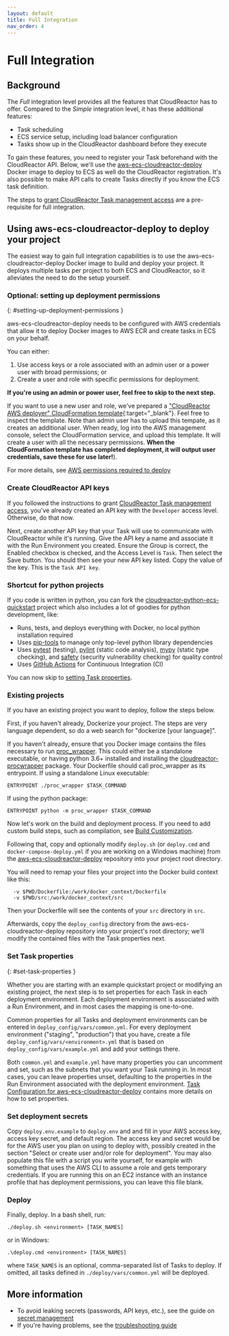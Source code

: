 ```yaml
---
layout: default
title: Full Integration
nav_order: 4
---
```


# Full Integration

## Background

The *Full* integration level provides all the features that CloudReactor has to
offer. Compared to the *Simple* integration level, it has these additional
features:

* Task scheduling
* ECS service setup, including load balancer configuration
* Tasks show up in the CloudReactor dashboard before they execute

To gain these features, you need to register your Task beforehand with the
CloudReactor API. Below, we'll use the
[aws-ecs-cloudreactor-deploy](https://github.com/CloudReactor/aws-ecs-cloudreactor-deployer)
Docker image to deploy to ECS as well do the CloudReactor registration. It's
also possible to make API calls to create Tasks directly if you know the ECS
task definition.

The steps to [grant CloudReactor Task management access](/cloudreactor_access.html)
are a pre-requisite for full integration.

## Using aws-ecs-cloudreactor-deploy to deploy your project

The easiest way to gain full integration capabilities is to use the
aws-ecs-cloudreactor-deploy Docker image to build and deploy your project.
It deploys multiple tasks per project to both ECS and CloudReactor, so it
alleviates the need to do the setup yourself.

### Optional: setting up deployment permissions
{: #setting-up-deployment-permissions }

aws-ecs-cloudreactor-deploy needs to be configured with AWS credentials that
allow it to deploy Docker images to AWS ECR and create tasks in ECS on your behalf.

You can either:
1. Use access keys or a role associated with an admin user or a power user with
broad permissions; or
2. Create a user and role with specific permissions for deployment.

**If you're using an admin or power user, feel free to skip to the next step.**

If you want to use a new user and role, we've prepared a
["CloudReactor AWS deployer" CloudFormation template](https://github.com/CloudReactor/aws-role-template){:target="_blank"}.
Feel free to inspect the template. Note than admin user has to upload this
tempate, as it creates an additional user. When ready, log into the AWS management
console, select the CloudFormation service, and upload this template.
It will create a user with all the necessary permissions.
**When the CloudFormation template has completed deployment, it will output
user credentials, save these for use later!**).

For more details, see [AWS permissions required to deploy](/deployer_aws_permissions.md)

### Create CloudReactor API keys

If you followed the instructions to grant
[CloudReactor Task management access](/cloudreactor_access.html),
you've already created an API key with the `Developer` access level. Otherwise,
do that now.

Next, create another API key that your Task will use to communicate with
CloudReactor while it's running. Give the API key a name and associate it with
the Run Environment you created. Ensure the Group is correct, the Enabled
checkbox is checked, and the Access Level is `Task`. Then select the Save
button. You should then see your new API key listed. Copy the value of the key.
This is the `Task API key`.

### Shortcut for python projects

If you code is written in python, you can fork the
[cloudreactor-python-ecs-quickstart](https://github.com/CloudReactor/cloudreactor-python-ecs-quickstart)
 project which also includes a lot of goodies for python development, like:

 * Runs, tests, and deploys everything with Docker, no local python installation
 required
* Uses [pip-tools](https://github.com/jazzband/pip-tools) to manage only
top-level python library dependencies
* Uses [pytest](https://docs.pytest.org/en/latest/) (testing),
[pylint](https://www.pylint.org/) (static code analysis),
[mypy](http://mypy-lang.org/) (static type checking), and
[safety](https://github.com/pyupio/safety) (security vulnerability checking)
for quality control
* Uses [GitHub Actions](https://github.com/features/actions) for
Continuous Integration (CI)

You can now skip to [setting Task properties](#set-task-properties).

### Existing projects

If you have an existing project you want to deploy, follow the steps below.

First, if you haven't already, Dockerize your project. The steps are very
language dependent, so do a web search for "dockerize [your language]".

If you haven't already, ensure that you Docker image contains the files
necessary to run [proc_wrapper](https://github.com/CloudReactor/cloudreactor-procwrapper).
This could either be a standalone executable, or having python 3.6+ installed
and installing the
[cloudreactor-procwrapper](https://pypi.org/project/cloudreactor-procwrapper/)
package. Your Dockerfile should call proc_wrapper as its entrypoint. If using
a standalone Linux executable:

```
ENTRYPOINT ./proc_wrapper $TASK_COMMAND
```

If using the python package:

```
ENTRYPOINT python -m proc_wrapper $TASK_COMMAND
```

Now let's work on the build and deployment process. If you need to add custom
build steps, such as compilation, see
[Build Customization](/build_customization.html).

Following that, copy and optionally modify `deploy.sh`
(or `deploy.cmd` and `docker-compose-deploy.yml` if you are working on a
Windows machine) from the
[aws-ecs-cloudreactor-deploy](https://github.com/CloudReactor/aws-ecs-cloudreactor-deployer)
repository into your project root directory.



You will need to remap your files your project
into the Docker build context like this:

      -v $PWD/Dockerfile:/work/docker_context/Dockerfile
      -v $PWD/src:/work/docker_context/src

Then your Dockerfile will see the contents of your `src` directory in `src`.

Afterwards, copy the `deploy_config` directory from the
aws-ecs-cloudreactor-deploy repository into your project's root directory;
we'll modify the contained files with the Task properties next.

### Set Task properties
{: #set-task-properties }

Whether you are starting with an example quickstart project or modifying
an existing project, the next step is to set properties for each
Task in each deployment environment. Each deployment environment is
associated with a Run Environment, and in most cases the mapping is one-to-one.

Common properties for all Tasks and deployment environments can
be entered in `deploy_config/vars/common.yml`.
For every deployment environment ("staging", "production") that
you have, create a file `deploy_config/vars/<environment>.yml` that
is based on `deploy_config/vars/example.yml` and add your settings there.

Both `common.yml` and `example.yml` have many properties you can uncomment
and set, such as the subnets that you want your Task running in. In most
cases, you can leave properties unset, defaulting to the properties in the
Run Environment associated with the deployment environment.
[Task Configuration for aws-ecs-cloudreactor-deploy](/configuration.md)
contains more details on how to set properties.

### Set deployment secrets

Copy `deploy.env.example` to `deploy.env` and
and fill in your AWS access key, access key secret, and default
region. The access key and secret would be for the AWS user you plan on using
to deploy with,
possibly created in the section "Select or create user and/or role for deployment".
You may also populate this file with a script you write yourself,
for example with something that uses the AWS CLI to assume a role and gets
temporary credentials. If you are running this on an EC2 instance with an
instance profile that has deployment permissions, you can leave this file blank.

### Deploy

Finally, deploy. In a bash shell, run:

    ./deploy.sh <environment> [TASK_NAMES]

or in Windows:

    .\deploy.cmd <environment> [TASK_NAMES]

where `TASK_NAMES` is an optional, comma-separated list of Tasks to deploy.
If omitted, all tasks defined in `./deploy/vars/common.yml` will be deployed.

## More information

* To avoid leaking secrets (passwords, API keys, etc.), see the guide on
[secret management](/secrets.md)
* If you're having problems, see the [troubleshooting guide](/troubleshooting.md)
